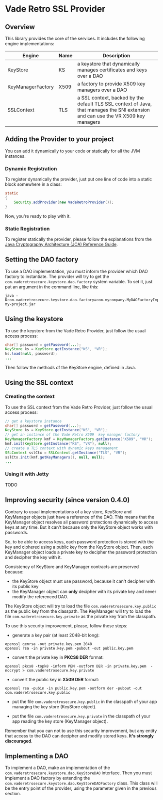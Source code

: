 # Vade Retro SSL Provider

## Overview

This library provides the core of the services. It includes the following engine implementations:

| Engine | Name | Description |
|--------|--------|--------|
| KeyStore | KS | a keystore that dynamically manages certificates and keys over a DAO |
| KeyManagerFactory | X509 | a factory to provide X509 key managers over a DAO |
| SSLContext | TLS | a SSL context, backed by the default TLS SSL context of Java, that manages the SNI extension and can use the VR X509 key managers |


## Adding the Provider to your project

You can add it dynamically to your code or statically for all the JVM instances.

### Dynamic Registration

To register dynamically the provider, just put one line of code into a static block somewhere in a class:

```java
static
{
	Security.addProvider(new VadeRetroProvider());
}
```

Now, you're ready to play with it.

### Static Registration

To register statically the provider, please follow the explanations from the [Java Cryptography Architecture (JCA) Reference Guide](http://docs.oracle.com/javase/8/docs/technotes/guides/security/crypto/CryptoSpec.html#ProviderInstalling).

## Setting the DAO factory

To use a DAO implementation, you must inform the provider which DAO factory to instantiate. The provider will try to get the `com.vaderetrosecure.keystore.dao.factory` system variable. To set it, just put an argument in the command line, like this:

	java -Dcom.vaderetrosecure.keystore.dao.factory=com.mycompany.MyDAOFactoryImpl my-project.jar

## Using the keystore

To use the keystore from the Vade Retro Provider, just follow the usual access process:

```java
char[] password = getPassword(...);
KeyStore ks = KeyStore.getInstance("KS", "VR");
ks.load(null, password);
...
```

Then follow the methods of the KeyStore engine, defined in Java.


## Using the SSL context

### Creating the context

To use the SSL context from the Vade Retro Provider, just follow the usual access process:

```java
// get a keystore instance
char[] password = getPassword(...);
KeyStore ks = KeyStore.getInstance("KS", "VR");
// get an instance of the Vade Retro X509  key manager factory
KeyManagerFactory kmf = KeyManagerFactory.getInstance("X509", "VR");
kmf.init(KeyStore.getInstance("KS", "VR"), null);
// create a TLS context with dynamic keys management
SSLContext sslCtx = SSLContext.getInstance("TLS", "VR");
sslCtx.init(kmf.getKeyManagers(), null, null);
...
```

### Using it with Jetty

TODO

## Improving security (since version 0.4.0)

Contrary to usual implementations of a key store, KeyStore and KeyManager objects just have a reference of the DAO. This means that the KeyManager object resolves all password protections dynamically to access keys at any time. But it can't because only the KeyStore object works with passwords.

So, to be able to access keys, each password protection is stored with the key and ciphered using a public key from the KeyStore object. Then, each KeyManager object loads a private key to decipher the password protection and decipher the key with it.

Consistency of KeyStore and KeyManager contracts are preserved because:
* the KeyStore object must use password, because it can't decipher with its public key
* the KeyManager object can __only__ decipher with its private key and never modify the referenced DAO.

The KeyStore object will try to load the file `com.vaderetrosecure.key.public` as the public key from the classpath. The KeyManager will try to load the file `com.vaderetrosecure.key.private` as the private key from the classpath.

To use this security improvement, please, follow these steps:

* generate a key pair (at least 2048-bit long):

```
openssl genrsa -out private.key.pem 2048
openssl rsa -in private.key.pem -pubout -out public.key.pem
```

* convert the private key in __PKCS8 DER__ format:

```
openssl pkcs8 -topk8 -inform PEM -outform DER -in private.key.pem  -nocrypt > com.vaderetrosecure.key.private
```

* convert the public key in __X509 DER__ format:

```
openssl rsa -pubin -in public.key.pem -outform der -pubout -out com.vaderetrosecure.key.public
```

* put the file `com.vaderetrosecure.key.public` in the classpath of your app managing the key store (KeyStore object).

* put the file `com.vaderetrosecure.key.private` in the classpath of your app reading the key store (KeyManager object).

Remember that you can not to use this security improvement, but any entity that access to the DAO can decipher and modify stored keys. __It's strongly discouraged__. 

## Implementing a DAO

To implement a DAO, make an implementation of the `com.vaderetrosecure.keystore.dao.KeyStoreDAO` interface. Then you must implement a DAO factory by extending the `com.vaderetrosecure.keystore.dao.KeyStoreDAOFactory` class. This class will be the entry point of the provider, using the parameter given in the previous section.
